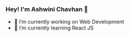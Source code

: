 ### Hey! I'm Ashwini Chavhan 👋

- 🔭 I’m currently working on Web Development
- 🌱 I’m currently learning React JS
